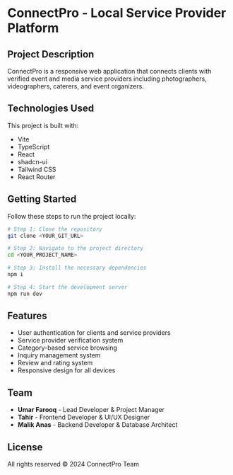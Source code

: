 
# ConnectPro - Local Service Provider Platform

## Project Description

ConnectPro is a responsive web application that connects clients with verified event and media service providers including photographers, videographers, caterers, and event organizers.

## Technologies Used

This project is built with:

- Vite
- TypeScript
- React
- shadcn-ui
- Tailwind CSS
- React Router

## Getting Started

Follow these steps to run the project locally:

```sh
# Step 1: Clone the repository
git clone <YOUR_GIT_URL>

# Step 2: Navigate to the project directory
cd <YOUR_PROJECT_NAME>

# Step 3: Install the necessary dependencies
npm i

# Step 4: Start the development server
npm run dev
```

## Features

- User authentication for clients and service providers
- Service provider verification system
- Category-based service browsing
- Inquiry management system
- Review and rating system
- Responsive design for all devices

## Team

- **Umar Farooq** - Lead Developer & Project Manager
- **Tahir** - Frontend Developer & UI/UX Designer  
- **Malik Anas** - Backend Developer & Database Architect

## License

All rights reserved © 2024 ConnectPro Team
